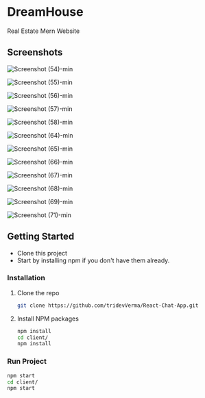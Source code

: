 # DreamHouse
Real Estate Mern Website

## Screenshots

![Screenshot (54)-min](https://github.com/tridevVerma/DreamHouse/assets/47333699/ffa2bf6b-af17-4c36-81d0-4a0636412c33)

![Screenshot (55)-min](https://github.com/tridevVerma/DreamHouse/assets/47333699/82eed53d-c576-4b3c-8c5e-6fd7393606f7)

![Screenshot (56)-min](https://github.com/tridevVerma/DreamHouse/assets/47333699/140c283e-0be4-468f-b27b-e436df21bc55)

![Screenshot (57)-min](https://github.com/tridevVerma/DreamHouse/assets/47333699/6673e875-96b3-4a51-91a6-2c75c3221e85)

![Screenshot (58)-min](https://github.com/tridevVerma/DreamHouse/assets/47333699/df46fc53-0414-4f0d-a475-0ffd88cc80ba)

![Screenshot (64)-min](https://github.com/tridevVerma/DreamHouse/assets/47333699/76dd7020-0cc7-4105-bf28-984dd7a3f86c)

![Screenshot (65)-min](https://github.com/tridevVerma/DreamHouse/assets/47333699/18019c9d-eea5-4086-869c-c0da00777470)

![Screenshot (66)-min](https://github.com/tridevVerma/DreamHouse/assets/47333699/310c87db-a789-499f-875e-8682494e2740)

![Screenshot (67)-min](https://github.com/tridevVerma/DreamHouse/assets/47333699/fbd554ca-d43c-4bf5-adba-4e0cfbeb1161)

![Screenshot (68)-min](https://github.com/tridevVerma/DreamHouse/assets/47333699/57603c37-0d4e-49f7-a853-6214f93a5573)

![Screenshot (69)-min](https://github.com/tridevVerma/DreamHouse/assets/47333699/7f9571e6-d59d-44eb-b53b-b041488406eb)

![Screenshot (71)-min](https://github.com/tridevVerma/DreamHouse/assets/47333699/c2407cab-4f56-4fd0-878c-258d41a0dc02)

## Getting Started

- Clone this project
- Start by installing npm if you don't have them already.

### Installation

1. Clone the repo
   ```sh
   git clone https://github.com/tridevVerma/React-Chat-App.git
   ```
2. Install NPM packages
   ```sh
   npm install
   cd client/
   npm install
   ```
   
### Run Project

  ```sh
  npm start
  cd client/
  npm start
  ```
